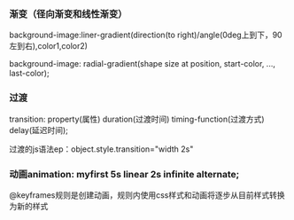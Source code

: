 ### 渐变（径向渐变和线性渐变）
background-image:liner-gradient(direction(to right)/angle(0deg上到下，90左到右),color1,color2)

background-image: radial-gradient(shape size at position, start-color, ..., last-color);

### 过渡
transition: property(属性) duration(过渡时间) timing-function(过渡方式) delay(延迟时间);

过渡的js语法ep：object.style.transition="width 2s"

### 动画animation: myfirst 5s linear 2s infinite alternate;
@keyframes规则是创建动画，规则内使用css样式和动画将逐步从目前样式转换为新的样式